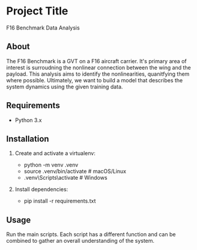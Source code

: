 
# Project Title

F16 Benchmark Data Analysis

## About

The F16 Benchmark is a GVT on a F16 aircraft carrier. It's primary area of interest is surroudning the nonlinear connection between the wing and the payload. This analysis aims to identify the nonlinearities, quanitfying them where possible. Ultimately, we want to build a model that describes the system dynamics using the given training data.

## Requirements

- Python 3.x 

## Installation

1. Create and activate a virtualenv:
   - python -m venv .venv
   - source .venv/bin/activate  # macOS/Linux
   - .venv\Scripts\activate     # Windows

2. Install dependencies:
   - pip install -r requirements.txt

## Usage

Run the main scripts. Each script has a different function and can be combined to gather an overall understanding of the system.
